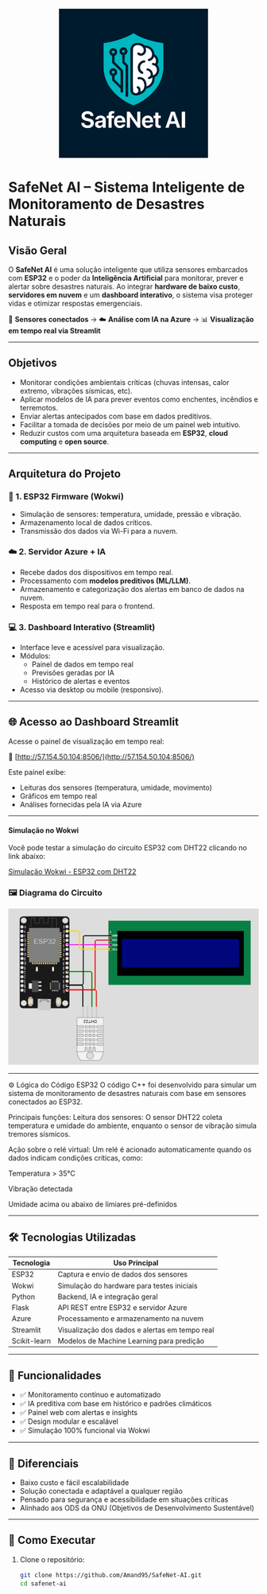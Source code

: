 <p align="center">
  <img src="https://github.com/Amand95/SafeNet-AI/blob/6d1e324affc86a5ccf37fb3ee8041588bd78a7a3/SafeNet%20logo.png?raw=true" alt="SafeNet AI Logo" width="300"/>
</p>

# SafeNet AI – Sistema Inteligente de Monitoramento de Desastres Naturais 

## Visão Geral

O **SafeNet AI** é uma solução inteligente que utiliza sensores embarcados com **ESP32** e o poder da **Inteligência Artificial** para monitorar, prever e alertar sobre desastres naturais. Ao integrar **hardware de baixo custo**, **servidores em nuvem** e um **dashboard interativo**, o sistema visa proteger vidas e otimizar respostas emergenciais.

📡 **Sensores conectados** → ☁️ **Análise com IA na Azure** → 📊 **Visualização em tempo real via Streamlit**

---

## Objetivos

- Monitorar condições ambientais críticas (chuvas intensas, calor extremo, vibrações sísmicas, etc).
- Aplicar modelos de IA para prever eventos como enchentes, incêndios e terremotos.
- Enviar alertas antecipados com base em dados preditivos.
- Facilitar a tomada de decisões por meio de um painel web intuitivo.
- Reduzir custos com uma arquitetura baseada em **ESP32**, **cloud computing** e **open source**.

---

## Arquitetura do Projeto

### 🔧 1. ESP32 Firmware (Wokwi)
- Simulação de sensores: temperatura, umidade, pressão e vibração.
- Armazenamento local de dados críticos.
- Transmissão dos dados via Wi-Fi para a nuvem.

### ☁️ 2. Servidor Azure + IA
- Recebe dados dos dispositivos em tempo real.
- Processamento com **modelos preditivos (ML/LLM)**.
- Armazenamento e categorização dos alertas em banco de dados na nuvem.
- Resposta em tempo real para o frontend.

### 💻 3. Dashboard Interativo (Streamlit)
- Interface leve e acessível para visualização.
- Módulos:
  - Painel de dados em tempo real
  - Previsões geradas por IA
  - Histórico de alertas e eventos
- Acesso via desktop ou mobile (responsivo).

---

## 🌐 Acesso ao Dashboard Streamlit

Acesse o painel de visualização em tempo real:

🔗 [http://57.154.50.104:8506/](http://57.154.50.104:8506/)

Este painel exibe:
- Leituras dos sensores (temperatura, umidade, movimento)
- Gráficos em tempo real
- Análises fornecidas pela IA via Azure
  
---  

#### Simulação no Wokwi

Você pode testar a simulação do circuito ESP32 com DHT22 clicando no link abaixo:

[Simulação Wokwi - ESP32 com DHT22](https://wokwi.com/projects/432958048477552641)

### 🖼️ Diagrama do Circuito  
![Circuito Simulado no Wokwi](./esp32/esp32.JPG)

---

⚙️ Lógica do Código ESP32
O código C++ foi desenvolvido para simular um sistema de monitoramento de desastres naturais com base em sensores conectados ao ESP32.

Principais funções:
Leitura dos sensores:
O sensor DHT22 coleta temperatura e umidade do ambiente, enquanto o sensor de vibração simula tremores sísmicos.

Ação sobre o relé virtual:
Um relé é acionado automaticamente quando os dados indicam condições críticas, como:

Temperatura > 35°C

Vibração detectada

Umidade acima ou abaixo de limiares pré-definidos

---

## 🛠️ Tecnologias Utilizadas

| Tecnologia      | Uso Principal                                 |
|-----------------|-----------------------------------------------|
| ESP32         | Captura e envio de dados dos sensores         |
| Wokwi         | Simulação do hardware para testes iniciais    |
| Python        | Backend, IA e integração geral                |
| Flask         | API REST entre ESP32 e servidor Azure         |
| Azure         | Processamento e armazenamento na nuvem        |
| Streamlit     | Visualização dos dados e alertas em tempo real |
| Scikit-learn  | Modelos de Machine Learning para predição     |

---

## 📌 Funcionalidades

- ✅ Monitoramento contínuo e automatizado
- ✅ IA preditiva com base em histórico e padrões climáticos
- ✅ Painel web com alertas e insights
- ✅ Design modular e escalável
- ✅ Simulação 100% funcional via Wokwi

---

## 🌟 Diferenciais

- Baixo custo e fácil escalabilidade
- Solução conectada e adaptável a qualquer região
- Pensado para segurança e acessibilidade em situações críticas
- Alinhado aos ODS da ONU (Objetivos de Desenvolvimento Sustentável)

---

## 🚀 Como Executar

1. Clone o repositório:
   ```bash
   git clone https://github.com/Amand95/SafeNet-AI.git
   cd safenet-ai


